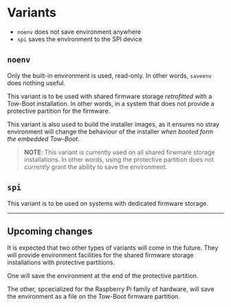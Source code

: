 Variants
========

 - `noenv` does not save environment anywhere
 - `spi` saves the environment to the SPI device


`noenv`
-------

Only the built-in environment is used, read-only. In other words, `saveenv`
does nothing useful.

This variant is to be used with shared firmware storage *retrofitted* with a
Tow-Boot installation. In other words, in a system that does not provide a
protective partition for the firmware.

This variant is also used to build the installer images, as it ensures no stray
environment will change the behaviour of the installer *when booted form the
embedded Tow-Boot*.

> **NOTE**: This variant is currently used on all shared firwmare storage
> installations. In other words, using the protective partition does not
> *currently* grant the ability to save the environment.


`spi`
-----

This variant is to be used on systems with dedicated firmware storage.



* * *


Upcoming changes
----------------

It is expected that two other types of variants will come in the future. They
will provide environment facilities for the shared firmware storage
installations with protective partitions.

One will save the environment at the end of the protective partition.

The other, spcecialized for the Raspberry Pi family of hardware, will save the
environment as a file on the Tow-Boot firmware partition.
